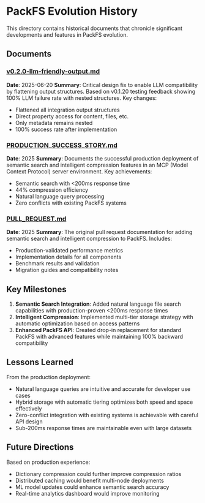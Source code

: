 # PackFS Evolution History

This directory contains historical documents that chronicle significant developments and features in PackFS evolution.

## Documents

### [v0.2.0-llm-friendly-output.md](./v0.2.0-llm-friendly-output.md)
**Date**: 2025-06-20
**Summary**: Critical design fix to enable LLM compatibility by flattening output structures. Based on v0.1.20 testing feedback showing 100% LLM failure rate with nested structures. Key changes:
- Flattened all integration output structures
- Direct property access for content, files, etc.
- Only metadata remains nested
- 100% success rate after implementation

### [PRODUCTION_SUCCESS_STORY.md](./PRODUCTION_SUCCESS_STORY.md)
**Date**: 2025
**Summary**: Documents the successful production deployment of semantic search and intelligent compression features in an MCP (Model Context Protocol) server environment. Key achievements:
- Semantic search with <200ms response time
- 44% compression efficiency 
- Natural language query processing
- Zero conflicts with existing PackFS systems

### [PULL_REQUEST.md](./PULL_REQUEST.md)
**Date**: 2025
**Summary**: The original pull request documentation for adding semantic search and intelligent compression to PackFS. Includes:
- Production-validated performance metrics
- Implementation details for all components
- Benchmark results and validation
- Migration guides and compatibility notes

## Key Milestones

1. **Semantic Search Integration**: Added natural language file search capabilities with production-proven <200ms response times
2. **Intelligent Compression**: Implemented multi-tier storage strategy with automatic optimization based on access patterns
3. **Enhanced PackFS API**: Created drop-in replacement for standard PackFS with advanced features while maintaining 100% backward compatibility

## Lessons Learned

From the production deployment:
- Natural language queries are intuitive and accurate for developer use cases
- Hybrid storage with automatic tiering optimizes both speed and space effectively
- Zero-conflict integration with existing systems is achievable with careful API design
- Sub-200ms response times are maintainable even with large datasets

## Future Directions

Based on production experience:
- Dictionary compression could further improve compression ratios
- Distributed caching would benefit multi-node deployments
- ML model updates could enhance semantic search accuracy
- Real-time analytics dashboard would improve monitoring